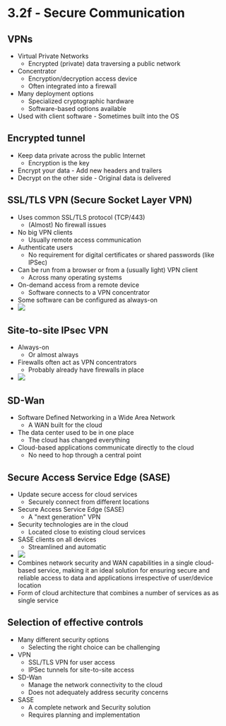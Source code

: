 # 3.2f - Secure Communication
## VPNs
- Virtual Private Networks
	- Encrypted (private) data traversing a public network
- Concentrator
	- Encryption/decryption access device
	- Often integrated into a firewall
- Many deployment options
	- Specialized cryptographic hardware
	- Software-based options available
- Used with client software - Sometimes built into the OS
## Encrypted tunnel
- Keep data private across the public Internet
	- Encryption is the key
- Encrypt your data - Add new headers and trailers
- Decrypt on the other side - Original data is delivered
## SSL/TLS VPN (Secure Socket Layer VPN)
- Uses common SSL/TLS protocol (TCP/443)
	- (Almost) No firewall issues
- No big VPN clients
	- Usually remote access communication
- Authenticate users
	- No requirement for digital certificates or shared passwords (like IPSec)
- Can be run from a browser or from a (usually light) VPN client
	- Across many operating systems
- On-demand access from a remote device
	- Software connects to a VPN concentrator
- Some software can be configured as always-on
- ![](Pasted%20image%2020240913190606.png)
## Site-to-site IPsec VPN
- Always-on
	- Or almost always
- Firewalls often act as VPN concentrators
	- Probably already have firewalls in place
- ![](Pasted%20image%2020240913190612.png)
## SD-Wan
- Software Defined Networking in a Wide Area Network
	- A WAN built for the cloud
- The data center used to be in one place
	- The cloud has changed everything
- Cloud-based applications communicate directly to the cloud
	- No need to hop through a central point
## Secure Access Service Edge (SASE)
- Update secure access for cloud services
	- Securely connect from different locations
- Secure Access Service Edge (SASE)
	- A "next generation" VPN
- Security technologies are in the cloud
	- Located close to existing cloud services
- SASE clients on all devices
	- Streamlined and automatic
- ![](Pasted%20image%2020240913190624.png)
- Combines network security and WAN capabilities in a single cloud-based service, making it an ideal solution for ensuring secure and reliable access to data and applications irrespective of user/device location
- Form of cloud architecture that combines a number of services as as single service
## Selection of effective controls
- Many different security options
	- Selecting the right choice can be challenging
- VPN
	- SSL/TLS VPN for user access
	- IPSec tunnels for site-to-site access
- SD-Wan
	- Manage the network connectivity to the cloud
	- Does not adequately address security concerns
- SASE
	- A complete network and Security solution
	- Requires planning and implementation
